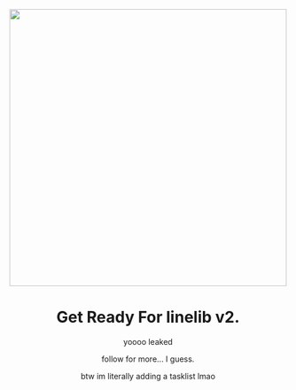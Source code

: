 <div align="center">
  <img src="https://user-images.githubusercontent.com/90096971/205478716-f86669d1-ef24-4d50-bb16-6dac1fe2fccf.png" width="500" />

# Get Ready For linelib v2.
yoooo leaked

follow for more... I guess.

btw im literally adding a tasklist lmao
  
</div>
